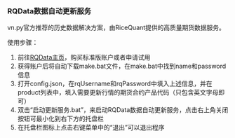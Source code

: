 ### RQData数据自动更新服务

vn.py官方推荐的历史数据解决方案，由RiceQuant提供的高质量期货数据服务。

使用步骤：
1. 前往[RQData主页](https://www.ricequant.com/purchase#1)，购买标准版账户或者申请试用
2. 获得账户后将自动下载make.bat文件，在make.bat中找到name和password信息
3. 打开config.json，在rqUsername和rqPassword中填入上述信息，并在product列表中，填入需要更新行情的期货合约产品代码（只包含英文字母即可）
4. 双击“启动更新服务.bat”，来启动RQData数据自动更新服务，点击右上角关闭按钮可最小化到右下方的托盘栏
5. 在托盘栏图标上点击右键菜单中的“退出”可以退出程序

